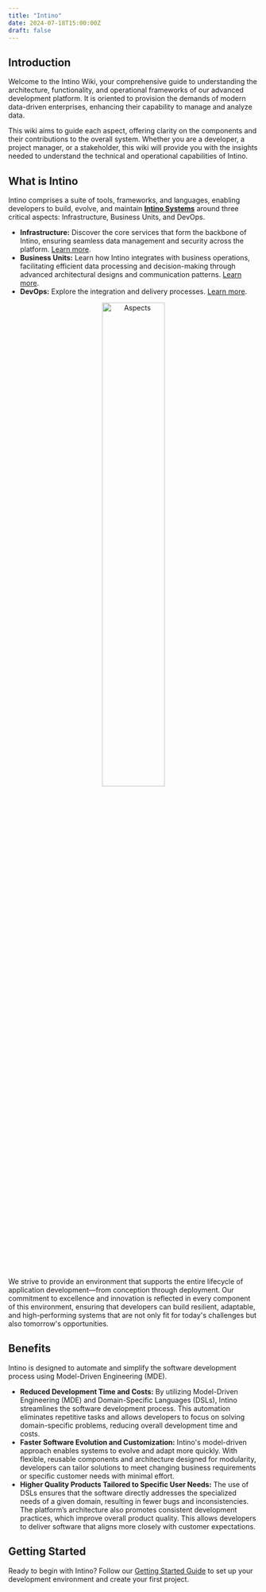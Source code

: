 ```yaml
---
title: "Intino"
date: 2024-07-18T15:00:00Z
draft: false
---
```


## Introduction
Welcome to the Intino Wiki, your comprehensive guide to understanding the architecture, functionality, and operational frameworks of our advanced development platform. It is oriented to provision the demands of modern data-driven enterprises, enhancing their capability to manage and analyze data.

This wiki aims to guide each aspect, offering clarity on the components and their contributions to the overall system. Whether you are a developer, a project manager, or a stakeholder, this wiki will provide you with the insights needed to understand the technical and operational capabilities of Intino.

## What is Intino
Intino comprises a suite of tools, frameworks, and languages, enabling developers to build, evolve, and maintain **[Intino Systems](Intino_Systems)** around three critical aspects: Infrastructure, Business Units, and DevOps.

* **Infrastructure:** Discover the core services that form the backbone of Intino, ensuring seamless data management and security across the platform. [Learn more](infrastructure).
* **Business Units:** Learn how Intino integrates with business operations, facilitating efficient data processing and decision-making through advanced architectural designs and communication patterns. [Learn more](Business-Units).
* **DevOps:** Explore the integration and delivery processes. [Learn more](devops).

<div style="text-align: center;">
  <img src="images/Aspects.png" alt="Aspects" style="width: 50%;">
</div>

We strive to provide an environment that supports the entire lifecycle of application development—from conception through deployment. Our commitment to excellence and innovation is reflected in every component of this environment, ensuring that developers can build resilient, adaptable, and high-performing systems that are not only fit for today's challenges but also tomorrow's opportunities.

## Benefits
Intino is designed to automate and simplify the software development process using Model-Driven Engineering (MDE).

* **Reduced Development Time and Costs:** By utilizing Model-Driven Engineering (MDE) and Domain-Specific Languages (DSLs), Intino streamlines the software development process. This automation eliminates repetitive tasks and allows developers to focus on solving domain-specific problems, reducing overall development time and costs.
* **Faster Software Evolution and Customization:** Intino's model-driven approach enables systems to evolve and adapt more quickly. With flexible, reusable components and architecture designed for modularity, developers can tailor solutions to meet changing business requirements or specific customer needs with minimal effort.
* **Higher Quality Products Tailored to Specific User Needs:** The use of DSLs ensures that the software directly addresses the specialized needs of a given domain, resulting in fewer bugs and inconsistencies. The platform’s architecture also promotes consistent development practices, which improve overall product quality. This allows developers to deliver software that aligns more closely with customer expectations.

## Getting Started
Ready to begin with Intino? Follow our [Getting Started Guide](Getting_Started) to set up your development environment and create your first project.